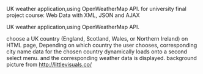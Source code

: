 UK weather application,using OpenWeatherMap API.
for university final project 
course: Web Data with XML, JSON and AJAX 

UK weather application,using OpenWeatherMap API.

choose a UK country (England, Scotland, Wales, or Northern Ireland) on HTML page,
Depending on which country the user chooses,
corresponding city name data for the chosen country dynamically loads onto a second select menu.
and the corresponding weather data is displayed.
background picture from http://littlevisuals.co/